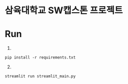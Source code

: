 # 삼육대학교 SW캡스톤 프로젝트



# Run
1.
```pwsh
pip install -r requirements.txt
```
2.
```pwsh
streamlit run streamlit_main.py
```


